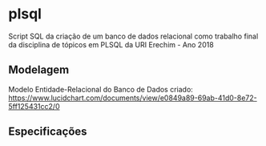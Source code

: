 # plsql
Script SQL da criação de um banco de dados relacional como trabalho final da disciplina de tópicos em PLSQL da URI Erechim - Ano 2018

## Modelagem
Modelo Entidade-Relacional do Banco de Dados criado:
https://www.lucidchart.com/documents/view/e0849a89-69ab-41d0-8e72-5ff125431cc2/0

## Especificações
